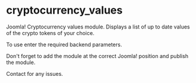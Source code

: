 # cryptocurrency_values
Joomla! Cryptocurrency values module. Displays a list of up to date values of the crypto tokens of your choice. 

To use enter the required backend parameters.

Don't forget to add the module at the correct Joomla! position and publish the module.


Contact for any issues.
